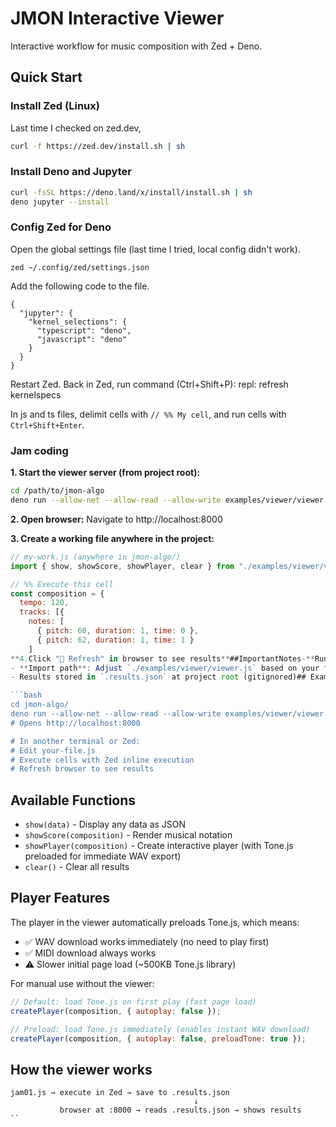 # JMON Interactive Viewer

Interactive workflow for music composition with Zed + Deno.

## Quick Start

### Install Zed (Linux)

Last time I checked on zed.dev,

```bash
curl -f https://zed.dev/install.sh | sh
```

### Install Deno and Jupyter

```bash
curl -fsSL https://deno.land/x/install/install.sh | sh
deno jupyter --install
```

### Config Zed for Deno

Open the global settings file (last time I tried, local config didn't work).

```
zed ~/.config/zed/settings.json
```

Add the following code to the file.

```
{
  "jupyter": {
    "kernel_selections": {
      "typescript": "deno",
      "javascript": "deno"
    }
  }
}
```

Restart Zed. Back in Zed, run command (Ctrl+Shift+P): repl: refresh kernelspecs

In js and ts files, delimit cells with `// %% My cell`, and run cells with `Ctrl+Shift+Enter`.

### Jam coding

**1. Start the viewer server (from project root):**
```bash
cd /path/to/jmon-algo
deno run --allow-net --allow-read --allow-write examples/viewer/viewer.js
```

**2. Open browser:**
Navigate to http://localhost:8000

**3. Create a working file anywhere in the project:**
```javascript
// my-work.js (anywhere in jmon-algo/)
import { show, showScore, showPlayer, clear } from "./examples/viewer/viewer.js";

// %% Execute this cell
const composition = {
  tempo: 120,
  tracks: [{
    notes: [
      { pitch: 60, duration: 1, time: 0 },
      { pitch: 62, duration: 1, time: 1 }
    ]
**4.Click "🔄 Refresh" in browser to see results**##ImportantNotes-**Runfromproject root**: The viewer must be run from `jmon-algo/` directory
- **Import path**: Adjust `./examples/viewer/viewer.js` based on your file location
- Results stored in `.results.json` at project root (gitignored)## Example Workflow

```bash
cd jmon-algo/
deno run --allow-net --allow-read --allow-write examples/viewer/viewer.js
# Opens http://localhost:8000

# In another terminal or Zed:
# Edit your-file.js
# Execute cells with Zed inline execution
# Refresh browser to see results
```

## Available Functions

- `show(data)` - Display any data as JSON
- `showScore(composition)` - Render musical notation
- `showPlayer(composition)` - Create interactive player (with Tone.js preloaded for immediate WAV export)
- `clear()` - Clear all results

## Player Features

The player in the viewer automatically preloads Tone.js, which means:
- ✅ WAV download works immediately (no need to play first)
- ✅ MIDI download always works
- ⚠️ Slower initial page load (~500KB Tone.js library)

For manual use without the viewer:
```javascript
// Default: load Tone.js on first play (fast page load)
createPlayer(composition, { autoplay: false });

// Preload: load Tone.js immediately (enables instant WAV download)
createPlayer(composition, { autoplay: false, preloadTone: true });
```


## How the viewer works

```
jam01.js → execute in Zed → save to .results.json
                                         ↓
           browser at :8000 → reads .results.json → shows results
``
